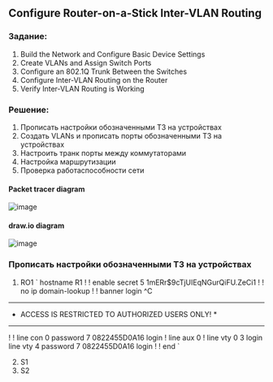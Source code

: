 
## Configure Router-on-a-Stick Inter-VLAN Routing


### Задание:

   1. Build the Network and Configure Basic Device Settings
   2. Create VLANs and Assign Switch Ports
   3. Configure an 802.1Q Trunk Between the Switches
   4. Configure Inter-VLAN Routing on the Router
   5. Verify Inter-VLAN Routing is Working


### Решение:

   1. Прописать настройки обозначенными ТЗ на устройствах 
   2. Создать VLANs и прописать порты обозначенными ТЗ на устройствах  
   3. Настроить транк порты между коммутаторами
   4. Настройка маршрутизации 
   5. Проверка работаспособности сети


#### Packet tracer diagram 
![image](https://user-images.githubusercontent.com/112641849/188316584-44baa9cd-cc02-4dd7-9b19-97dc9b9736af.png)

#### draw.io diagram 
![image](https://user-images.githubusercontent.com/112641849/188318192-32644653-a060-4665-9114-6b19bff8c6b5.png)


### Прописать настройки обозначенными ТЗ на устройствах

   1. RO1
   `
   hostname R1
   !
   !
   enable secret 5 $1$mERr$9cTjUIEqNGurQiFU.ZeCi1
!
!
no ip domain-lookup
!
!
banner login ^C

***************************************************************

*   ACCESS IS RESTRICTED TO AUTHORIZED USERS ONLY!            *

***************************************************************
!
!
line con 0
 password 7 0822455D0A16
 login
!
line aux 0
!
line vty 0 3
 login
line vty 4
 password 7 0822455D0A16
 login
!
!
end
`

   2. S1
   3. S2
